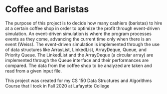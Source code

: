<h1>Coffee and Baristas</h1>

The purpose of this project is to decide how many cashiers (baristas) to hire at a certain coffee shop in order to optimize the profit through event-driven simulation. An event-driven simulation is where the program processes events as they come, advancing the current time only when there is an event (Weiss). The event-driven simulation is implemented through the use of data structures like ArrayList, LinkedList, ArrayDeque, Queue, and Priority Queue. The LinkedList and the ArrayDeque (a circular array) are implemented through the Queue interface and their performances are compared. The data from the coffee shop to be analyzed are taken and read from a given input file.

This project was created for my CS 150 Data Structures and Algorithms Course that I took in Fall 2020 at Lafayette College 
